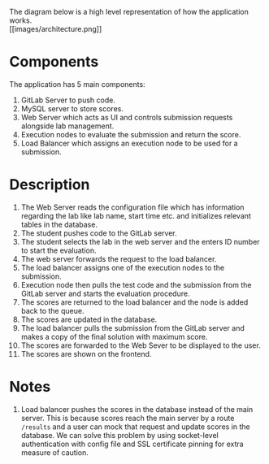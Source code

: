 The diagram below is a high level representation of how the application works.  
[[images/architecture.png]]

# Components
The application has 5 main components:  
1. GitLab Server to push code.  
2. MySQL server to store scores.   
3. Web Server which acts as UI and controls submission requests alongside lab management.  
4. Execution nodes to evaluate the submission and return the score.  
5. Load Balancer which assigns an execution node to be used for a submission.

# Description
1. The Web Server reads the configuration file which has information regarding the lab like lab name, start time etc. and initializes relevant tables in the database.
2. The student pushes code to the GitLab server. 
3. The student selects the lab in the web server and the enters ID number to  start the evaluation. 
4. The web server forwards the request to the load balancer.
5. The load balancer assigns one of the execution nodes to the submission.
6. Execution node then pulls the test code and the submission from the GitLab server and starts the evaluation procedure.
7. The scores are returned to the load balancer and the node is added back to the queue.
8. The scores are updated in the database.
9. The load balancer pulls the submission from the GitLab server and makes a copy of the final solution with maximum score.
10. The scores are forwarded to the Web Sever to be displayed to the user.
11. The scores are shown on the frontend.

# Notes
1. Load balancer pushes the scores in the database instead of the main server. This is because scores reach the main server by a route `/results` and a user can mock that request and update scores in the database. We can solve this problem by using socket-level authentication with config file and SSL certificate pinning for extra measure of caution.
